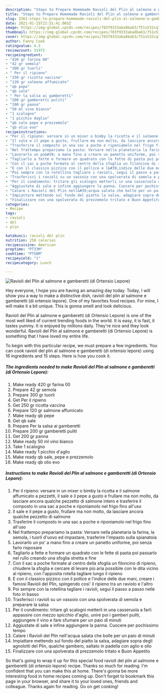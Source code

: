 ```yaml
---
description: "Steps to Prepare Homemade Ravioli del Plin al salmone e gamberetti (di Ortensio Lepore)"
title: "Steps to Prepare Homemade Ravioli del Plin al salmone e gamberetti (di Ortensio Lepore)"
slug: 3262-steps-to-prepare-homemade-ravioli-del-plin-al-salmone-e-gamberetti-di-ortensio-lepore
date: 2021-01-25T22:51:41.065Z
image: https://img-global.cpcdn.com/recipes/783f9333aba8ba63/751x532cq70/ravioli-del-plin-al-salmone-e-gamberetti-di-ortensio-lepore-recipe-main-photo.jpg
thumbnail: https://img-global.cpcdn.com/recipes/783f9333aba8ba63/751x532cq70/ravioli-del-plin-al-salmone-e-gamberetti-di-ortensio-lepore-recipe-main-photo.jpg
cover: https://img-global.cpcdn.com/recipes/783f9333aba8ba63/751x532cq70/ravioli-del-plin-al-salmone-e-gamberetti-di-ortensio-lepore-recipe-main-photo.jpg
author: Fanny Cook
ratingvalue: 4.5
reviewcount: 31972
recipeingredient:
- "420 gr farina 00"
- "42 gr semola"
- "300 gr tuorli"
- " Per il ripieno"
- "250 gr ricotta vaccina"
- "120 gr salmone affumicato"
- "qb pepe"
- "qb sale"
- " Per la salsa ai gamberetti"
- "200 gr gamberetti puliti"
- "200 gr panna"
- "50 ml vino bianco"
- "1 scalogno"
- "1 picchio daglio"
- "qb sale pepe e prezzemolo"
- "qb olio evo"
recipeinstructions:
- "Per il ripieno: versare in un mixer o bimby la ricotta e il salmone affumicato a pezzetti, il sale e il pepe a gusto e frullare ma non molto, da lasciare ancora qualche pezzetto di salmone intero e trasferire il composto in una sac a poche e riponiamolo nel frigo fino all&#39;uso"
- "Il sale e il pepe a gusto, frullare ma non molto, da lasciare ancora qualche pezzetto di salmone"
- "Trasferire il composto in una sac a poche e riponiamolo nel frigo fino all&#39;uso"
- "Nel frattempo prepariamo la pasta: Versare nella planetaria la farina, la semola, i tuorli d&#39;uovo ed impastare, trasferire l&#39;impasto sulla spianatoia"
- "Lavorarlo un po&#39; a mano fino a creare un panetto uniforme, poi senza farlo risposare"
- "Tagliarlo a fette e formare un quadrato con le fette di pasta poi passarlo nel rullo creando una sfoglia stretta e fine"
- "Con il sac a poche formate al centro della sfoglia un filoncino di ripieno, chiudere la sfoglia e cercare di levare più aria possibile con le dita vicino al ripieno, con l&#39;apposita rotella tagliare lungo il ripieno"
- "E con il classico pizzico con il pollice e l&#39;indice delle due mani, creare i famosi Ravioli del Plin, spingendo cosi&#39; il ripieno tra un raviolo e l&#39;altro"
- "Poi sempre con la rotellina tagliare i ravioli, segui il passo a passo nelle foto in basso"
- "Trasferisci i ravioli su un vassoio con una spolverata di semola e preparare la salsa"
- "Per il condimento: tritare gli scalogni metterli in una casseruola a farli appassire con mezzo spicchio d&#39;aglio, unire poi i gamberi puliti, aggiungere il vino e fare sfumare per un paio di minuti"
- "Aggiustate di sale e infine aggiungere la panna. Cuocere per pochissimo tempo"
- "Calare i Ravioli del Plin nell&#39;acqua salata che bolle per un paio di minuti"
- "Impiattare mettendo sul fondo del piatto la salsa, adagiare sopra degli agnolotti del Plin, qualche gambero, saltato in padella con aglio e olio"
- "Finalizzare con una spolverata di prezzemolo tritato e Buon Appetito"
categories:
- Recipe
tags:
- ravioli
- del
- plin

katakunci: ravioli del plin 
nutrition: 258 calories
recipecuisine: American
preptime: "PT33M"
cooktime: "PT58M"
recipeyield: "1"
recipecategory: Lunch

---
```



![Ravioli del Plin al salmone e gamberetti (di Ortensio Lepore)](https://img-global.cpcdn.com/recipes/783f9333aba8ba63/751x532cq70/ravioli-del-plin-al-salmone-e-gamberetti-di-ortensio-lepore-recipe-main-photo.jpg)

Hey everyone, I hope you are having an amazing day today. Today, I will show you a way to make a distinctive dish, ravioli del plin al salmone e gamberetti (di ortensio lepore). One of my favorites food recipes. For mine, I will make it a bit unique. This is gonna smell and look delicious.

Ravioli del Plin al salmone e gamberetti (di Ortensio Lepore) is one of the most well liked of current trending foods in the world. It is easy, it is fast, it tastes yummy. It is enjoyed by millions daily. They're nice and they look wonderful. Ravioli del Plin al salmone e gamberetti (di Ortensio Lepore) is something that I have loved my entire life.




To begin with this particular recipe, we must prepare a few ingredients. You can cook ravioli del plin al salmone e gamberetti (di ortensio lepore) using 16 ingredients and 15 steps. Here is how you cook it.

<!--inarticleads1-->

##### The ingredients needed to make Ravioli del Plin al salmone e gamberetti (di Ortensio Lepore):

1. Make ready 420 gr farina 00
1. Prepare 42 gr semola
1. Prepare 300 gr tuorli
1. Get  Per il ripieno
1. Get 250 gr ricotta vaccina
1. Prepare 120 gr salmone affumicato
1. Make ready qb pepe
1. Get qb sale
1. Prepare  Per la salsa ai gamberetti
1. Prepare 200 gr gamberetti puliti
1. Get 200 gr panna
1. Make ready 50 ml vino bianco
1. Take 1 scalogno
1. Make ready 1 picchio d&#39;aglio
1. Make ready qb sale, pepe e prezzemolo
1. Make ready qb olio evo




<!--inarticleads2-->

##### Instructions to make Ravioli del Plin al salmone e gamberetti (di Ortensio Lepore):

1. Per il ripieno: versare in un mixer o bimby la ricotta e il salmone affumicato a pezzetti, il sale e il pepe a gusto e frullare ma non molto, da lasciare ancora qualche pezzetto di salmone intero e trasferire il composto in una sac a poche e riponiamolo nel frigo fino all&#39;uso
1. Il sale e il pepe a gusto, frullare ma non molto, da lasciare ancora qualche pezzetto di salmone
1. Trasferire il composto in una sac a poche e riponiamolo nel frigo fino all&#39;uso
1. Nel frattempo prepariamo la pasta: Versare nella planetaria la farina, la semola, i tuorli d&#39;uovo ed impastare, trasferire l&#39;impasto sulla spianatoia
1. Lavorarlo un po&#39; a mano fino a creare un panetto uniforme, poi senza farlo risposare
1. Tagliarlo a fette e formare un quadrato con le fette di pasta poi passarlo nel rullo creando una sfoglia stretta e fine
1. Con il sac a poche formate al centro della sfoglia un filoncino di ripieno, chiudere la sfoglia e cercare di levare più aria possibile con le dita vicino al ripieno, con l&#39;apposita rotella tagliare lungo il ripieno
1. E con il classico pizzico con il pollice e l&#39;indice delle due mani, creare i famosi Ravioli del Plin, spingendo cosi&#39; il ripieno tra un raviolo e l&#39;altro
1. Poi sempre con la rotellina tagliare i ravioli, segui il passo a passo nelle foto in basso
1. Trasferisci i ravioli su un vassoio con una spolverata di semola e preparare la salsa
1. Per il condimento: tritare gli scalogni metterli in una casseruola a farli appassire con mezzo spicchio d&#39;aglio, unire poi i gamberi puliti, aggiungere il vino e fare sfumare per un paio di minuti
1. Aggiustate di sale e infine aggiungere la panna. Cuocere per pochissimo tempo
1. Calare i Ravioli del Plin nell&#39;acqua salata che bolle per un paio di minuti
1. Impiattare mettendo sul fondo del piatto la salsa, adagiare sopra degli agnolotti del Plin, qualche gambero, saltato in padella con aglio e olio
1. Finalizzare con una spolverata di prezzemolo tritato e Buon Appetito




So that's going to wrap it up for this special food ravioli del plin al salmone e gamberetti (di ortensio lepore) recipe. Thanks so much for reading. I'm confident that you can make this at home. There's gonna be more interesting food in home recipes coming up. Don't forget to bookmark this page in your browser, and share it to your loved ones, friends and colleague. Thanks again for reading. Go on get cooking!
